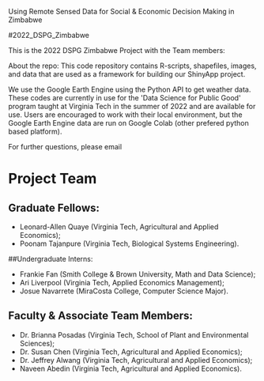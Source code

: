 Using Remote Sensed Data for Social &amp; Economic Decision Making in Zimbabwe

#2022_DSPG_Zimbabwe

This is the 2022 DSPG Zimbabwe Project with the Team members:




About the repo:
This code repository contains R-scripts, shapefiles, images, and data that are used as a framework for building our ShinyApp project.

We use the Google Earth Engine using the Python API to get weather data. These codes are currently in use for the 'Data Science for Public Good' program taught at Virginia Tech in the summer of 2022 and are available for use. Users are encouraged to work with their local environment, but the Google Earth Engine data are run on Google Colab (other prefered python based platform).

For further questions, please email

# Project Team

## Graduate Fellows:
- Leonard-Allen Quaye (Virginia Tech, Agricultural and Applied Economics);
- Poonam Tajanpure (Virginia Tech, Biological Systems Engineering).

##Undergraduate Interns:
- Frankie Fan (Smith College & Brown University, Math and Data Science);
- Ari Liverpool (Virginia Tech, Applied Economics Management);
- Josue Navarrete (MiraCosta College, Computer Science Major).

## Faculty & Associate Team Members:
- Dr. Brianna Posadas (Virginia Tech, School of Plant and Environmental Sciences);
- Dr. Susan Chen (Virginia Tech, Agricultural and Applied Economics);
- Dr. Jeffrey Alwang (Virginia Tech, Agricultural and Applied Economics);
- Naveen Abedin (Virginia Tech, Agricultural and Applied Economics).
